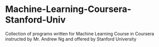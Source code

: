 # Machine-Learning-Coursera-Stanford-Univ
Collection of programs written for Machine Learning Course in Coursera instructed by Mr. Andrew Ng and offered by Stanford University

